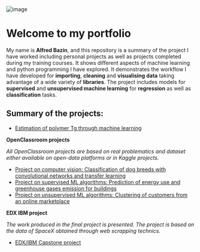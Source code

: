 ![image](https://user-images.githubusercontent.com/108140094/210341247-5bc5046c-18fd-4041-9746-9da1c6205b8f.png)

# Welcome to my portfolio

My name is **Alfred Bazin**, and this repository is a summary of the project I have worked including personal projects as well as projects completed during my training courses. It shows different aspects of machine learning and python programming I have explored. It demonstrates the workflow I have developed for **importing**, **cleaning** and **visualising data** taking advantage of a wide variety of **libraries**. The project includes models for **supervised** and **unsupervised machine learning** for **regression** as well as **classification** tasks.

## Summary of the projects:

-	[Estimation of polymer Tg through machine learning](https://github.com/Owlmium/Portfolio/tree/main/Prediction_of_polymers_Tg)

**OpenClassroom projects**

*All OpenClassroom projects are based on real problematics and dataset either available on open-data platforms or in Kaggle projects.*
-	[Project on computer vision: Classification of dog breeds with convolutional networks and transfer learning](https://github.com/Owlmium/Portfolio/tree/main/OpenClassrooms/Computer_vision)
-	[Project on supervised ML algorithms: Prediction of energy use and greenhouse gases emission for buildings]()
-	[Project on unsupervised ML algorithms: Clustering of customers from an online marketplace]()

**EDX IBM project**

*The work produced in the final project is presented. The project is based on the data of SpaceX obtained through web scrapping technics.*
-	[EDX/IBM Capstone project]()

